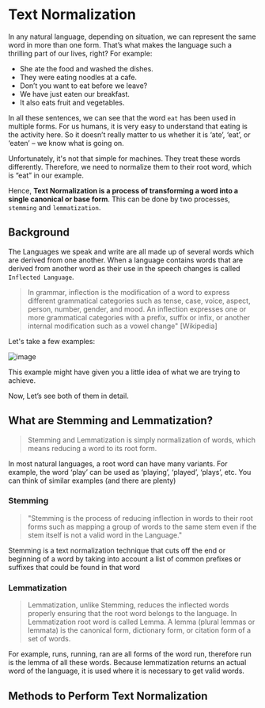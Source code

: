 # Text Normalization

In any natural language, depending on situation, we can represent the same word in more than one form. That’s what makes the language such a thrilling part of our lives, right? For example:

- She ate the food and washed the dishes.
- They were eating noodles at a cafe.
- Don’t you want to eat before we leave?
- We have just eaten our breakfast.
- It also eats fruit and vegetables.

In all these sentences, we can see that the word `eat` has been used in multiple forms. For us humans, it is very easy to understand that eating is the activity here. So it doesn’t really matter to us whether it is ‘ate’, ‘eat’, or ‘eaten’ – we know what is going on.

Unfortunately, it's not that simple for machines. They treat these words differently. Therefore, we need to normalize them to their root word, which is “eat” in our example.

Hence, **Text Normalization is a process of transforming a word into a single canonical or base form**. This can be done by two processes, `stemming` and `lemmatization`.

## Background

The Languages we speak and write are all made up of several words which are derived from one another. When a language contains words that are derived from another word as their use in the speech changes is called `Inflected Language`.

> In grammar, inflection is the modification of a word to express different grammatical categories such as tense, case, voice, aspect, person, number, gender, and mood. An inflection expresses one or more grammatical categories with a prefix, suffix or infix, or another internal modification such as a vowel change" [Wikipedia]

Let's take a few examples:

![image](https://user-images.githubusercontent.com/22586467/122587918-11e9f700-d07c-11eb-8134-0e5a2adb0476.png)

This example might have given you a little idea of what we are trying to achieve.

Now, Let’s see both of them in detail.

## What are Stemming and Lemmatization?
 
> Stemming and Lemmatization is simply normalization of words, which means reducing a word to its root form.

In most natural languages, a root word can have many variants. For example, the word ‘play’ can be used as ‘playing’, ‘played’, ‘plays’, etc. You can think of similar examples (and there are plenty)

### Stemming

> "Stemming is the process of reducing inflection in words to their root forms such as mapping a group of words to the same stem even if the stem itself is not a valid word in the Language."

Stemming is a text normalization technique that cuts off the end or beginning of a word by taking into account a list of common prefixes or suffixes that could be found in that word

### Lemmatization

> Lemmatization, unlike Stemming, reduces the inflected words properly ensuring that the root word belongs to the language. In Lemmatization root word is called Lemma. A lemma (plural lemmas or lemmata) is the canonical form, dictionary form, or citation form of a set of words.

For example, runs, running, ran are all forms of the word run, therefore run is the lemma of all these words. Because lemmatization returns an actual word of the language, it is used where it is necessary to get valid words.

## Methods to Perform Text Normalization

